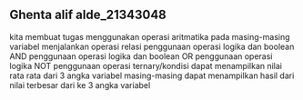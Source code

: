 ## Ghenta alif alde_21343048
kita membuat tugas menggunakan operasi aritmatika pada masing-masing variabel
menjalankan operasi relasi
penggunaan operasi logika dan boolean AND
penggunaan operasi logika dan boolean OR
penggunaan operasi logika NOT
penggunaan operasi ternary/kondisi
dapat menampilkan nilai rata rata dari 3 angka variabel masing-masing
dapat menampilkan hasil dari nilai terbesar dari ke 3 angka variabel
